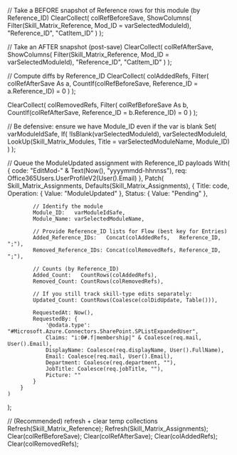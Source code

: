 // Take a BEFORE snapshot of Reference rows for this module (by Reference_ID)
ClearCollect(
    colRefBeforeSave,
    ShowColumns(
        Filter(Skill_Matrix_Reference, Mod_ID = varSelectedModuleId),
        "Reference_ID", "CatItem_ID"
    )
);



// Take an AFTER snapshot (post-save)
ClearCollect(
    colRefAfterSave,
    ShowColumns(
        Filter(Skill_Matrix_Reference, Mod_ID = varSelectedModuleId),
        "Reference_ID", "CatItem_ID"
    )
);

// Compute diffs by Reference_ID
ClearCollect(
    colAddedRefs,
    Filter(
        colRefAfterSave As a,
        CountIf(colRefBeforeSave, Reference_ID = a.Reference_ID) = 0
    )
);

ClearCollect(
    colRemovedRefs,
    Filter(
        colRefBeforeSave As b,
        CountIf(colRefAfterSave, Reference_ID = b.Reference_ID) = 0
    )
);

// Be defensive: ensure we have Module_ID even if the var is blank
Set(
    varModuleIdSafe,
    If(
        !IsBlank(varSelectedModuleId),
        varSelectedModuleId,
        LookUp(Skill_Matrix_Modules, Title = varSelectedModuleName, Module_ID)
    )
);

// Queue the ModuleUpdated assignment with Reference_ID payloads
With(
    {
        code: "EditMod-" & Text(Now(), "yyyymmdd-hhnnss"),
        req:  Office365Users.UserProfileV2(User().Email)
    },
    Patch(
        Skill_Matrix_Assignments,
        Defaults(Skill_Matrix_Assignments),
        {
            Title: code,
            Operation: { Value: "ModuleUpdated" },
            Status:    { Value: "Pending" },

            // Identify the module
            Module_ID:   varModuleIdSafe,
            Module_Name: varSelectedModuleName,

            // Provide Reference_ID lists for Flow (best key for Entries)
            Added_Reference_IDs:   Concat(colAddedRefs,   Reference_ID, ";"),
            Removed_Reference_IDs: Concat(colRemovedRefs, Reference_ID, ";"),

            // Counts (by Reference_ID)
            Added_Count:   CountRows(colAddedRefs),
            Removed_Count: CountRows(colRemovedRefs),

            // If you still track skill-type edits separately:
            Updated_Count: CountRows(Coalesce(colDidUpdate, Table())),

            RequestedAt: Now(),
            RequestedBy: {
                '@odata.type': "#Microsoft.Azure.Connectors.SharePoint.SPListExpandedUser",
                Claims: "i:0#.f|membership|" & Coalesce(req.mail, User().Email),
                DisplayName: Coalesce(req.displayName, User().FullName),
                Email: Coalesce(req.mail, User().Email),
                Department: Coalesce(req.department, ""),
                JobTitle: Coalesce(req.jobTitle, ""),
                Picture: ""
            }
        }
    )
);

// (Recommended) refresh + clear temp collections
Refresh(Skill_Matrix_Reference);
Refresh(Skill_Matrix_Assignments);
Clear(colRefBeforeSave);
Clear(colRefAfterSave);
Clear(colAddedRefs);
Clear(colRemovedRefs);

